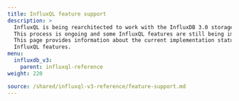 ```yaml
---
title: InfluxQL feature support
description: >
  InfluxQL is being rearchitected to work with the InfluxDB 3.0 storage engine.
  This process is ongoing and some InfluxQL features are still being implemented.
  This page provides information about the current implementation status of
  InfluxQL features.
menu:
  influxdb_v3:
    parent: influxql-reference
weight: 220

source: /shared/influxql-v3-reference/feature-support.md
---
```


<!-- 
The content of this page is at /shared/influxql-v3-reference/feature-support.md
-->
